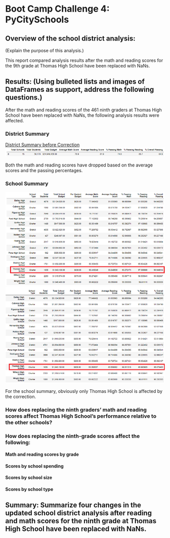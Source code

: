 # Boot Camp Challenge 4: PyCitySchools

## **Overview of the school district analysis:**

(Explain the purpose of this analysis.)

This report compared analysis results after the math and reading scores for the 9th grade at Thomas High School have been replaced with NaNs.


## **Results: (Using bulleted lists and images of DataFrames as support, address the following questions.)**

After the math and reading scores of the 461 ninth graders at Thomas High School have been replaced with NaNs, the following analysis results were affected.

### District Summary 
[District Summary before Correction](/Resources/district_summary_before_correction.png)
![District Summary after Correction](/Resources/district_summary_after_correction.png)

Both the math and reading scores have dropped based on the average scores and the passing percentages.

### School Summary
![School Summary before Correction](/Resources/school_summary_before_correction.png)
![School Summary after Correction](/Resources/school_summary_after_correction.png)

For the school summary, obviously only Thomas High School is affected by the correction.
### How does replacing the ninth graders’ math and reading scores affect Thomas High School’s performance relative to the other schools?
### How does replacing the ninth-grade scores affect the following:
#### Math and reading scores by grade
#### Scores by school spending
#### Scores by school size
#### Scores by school type

## **Summary: Summarize four changes in the updated school district analysis after reading and math scores for the ninth grade at Thomas High School have been replaced with NaNs.**